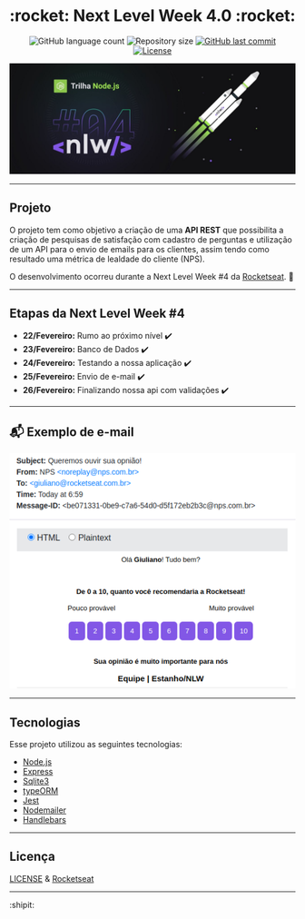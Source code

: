 <h1 align="center">
  :rocket: Next Level Week 4.0 :rocket:
</h1>

<p align="center">
  <img alt="GitHub language count" src="https://img.shields.io/github/languages/count/estanho/next-level-week-4.0">

  <img alt="Repository size" src="https://img.shields.io/github/repo-size/estanho/next-level-week-4.0">
  
  <a href="https://github.com/estanho/next-level-week-4.0/commits/master">
    <img alt="GitHub last commit" src="https://img.shields.io/github/last-commit/estanho/next-level-week-4.0">
  </a>
  <a href="https://github.com/estanho/next-level-week-2.0/blob/master/LICENSE">
    <img alt="License" src="https://img.shields.io/badge/license-MIT-brightgreen">
  </a>
</p>


<p align="center">
  <img src="github/logo.jpg">
</p>

---

## Projeto
O projeto tem como objetivo a criação de uma **API REST** que possibilita a criação de pesquisas de satisfação com cadastro de perguntas e utilização de um API para o envio de emails para os clientes, assim tendo como resultado uma métrica de lealdade do cliente (NPS).

O desenvolvimento ocorreu durante a Next Level Week #4 da [Rocketseat](https://rocketseat.com.br/). :rocket:
<br>

---
## Etapas da Next Level Week #4

- **22/Fevereiro:** Rumo ao próximo nível :heavy_check_mark:
- **23/Fevereiro:** Banco de Dados :heavy_check_mark:
- **24/Fevereiro:** Testando a nossa aplicação :heavy_check_mark:
- **25/Fevereiro:** Envio de e-mail :heavy_check_mark:
- **26/Fevereiro:** Finalizando nossa api com validações :heavy_check_mark:

---

## :mailbox_with_mail: Exemplo de e-mail
<p align="center">
  <img src="github/email.png">
</p>

---
## Tecnologias

Esse projeto utilizou as seguintes tecnologias:

- [Node.js](https://nodejs.org/en/)
- [Express](https://expressjs.com/pt-br/)
- [Sqlite3](https://www.npmjs.com/package/sqlite3)
- [typeORM](https://typeorm.io/#/)
- [Jest](https://jestjs.io/)
- [Nodemailer](https://nodemailer.com/about/)
- [Handlebars](https://handlebarsjs.com/)

---
## Licença

[LICENSE](LICENSE) & [Rocketseat](https://rocketseat.com.br/)

---
:shipit: